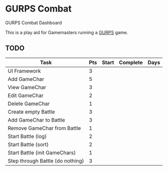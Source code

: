 # GURPS Combat

GURPS Combat Dashboard

This is a play aid for Gamemasters running a [GURPS](http://www.sjgames.com/gurps/) game.

## TODO

| Task                             | Pts | Start | Complete | Days |
|----------------------------------|-----|-------|----------|------|
| UI Framework                     | 3   |       |          |      |
| Add GameChar                     | 5   |       |          |      |
| View GameChar                    | 3   |       |          |      |
| Edit GameChar                    | 2   |       |          |      |
| Delete GameChar                  | 1   |       |          |      |
| Create empty Battle              | 3   |       |          |      |
| Add GameChar to Battle           | 3   |       |          |      |
| Remove GameChar from Battle      | 1   |       |          |      |
| Start Battle (log)               | 2   |       |          |      |
| Start Battle (sort)              | 2   |       |          |      |
| Start Battle (init GameChars)    | 1   |       |          |      |
| Step through Battle (do nothing) | 3   |       |          |      |
